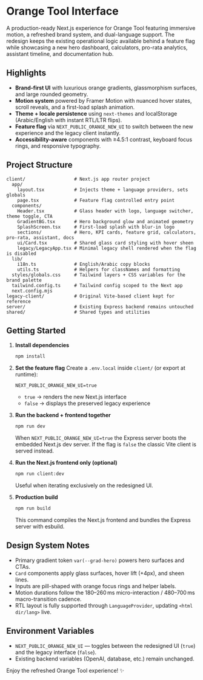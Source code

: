 # Orange Tool Interface

A production-ready Next.js experience for Orange Tool featuring immersive motion, a refreshed brand system, and dual-language support. The redesign keeps the existing operational logic available behind a feature flag while showcasing a new hero dashboard, calculators, pro-rata analytics, assistant timeline, and documentation hub.

## Highlights
- **Brand-first UI** with luxurious orange gradients, glassmorphism surfaces, and large rounded geometry.
- **Motion system** powered by Framer Motion with nuanced hover states, scroll reveals, and a first-load splash animation.
- **Theme + locale persistence** using `next-themes` and localStorage (Arabic/English with instant RTL/LTR flips).
- **Feature flag** via `NEXT_PUBLIC_ORANGE_NEW_UI` to switch between the new experience and the legacy client instantly.
- **Accessibility-aware** components with ≥4.5:1 contrast, keyboard focus rings, and responsive typography.

## Project Structure
```
client/                  # Next.js app router project
  app/
    layout.tsx           # Injects theme + language providers, sets globals
    page.tsx             # Feature flag controlled entry point
  components/
    Header.tsx           # Glass header with logo, language switcher, theme toggle, CTA
    GradientBG.tsx       # Hero background glow and animated geometry
    SplashScreen.tsx     # First-load splash with blur-in logo
    sections/            # Hero, KPI cards, feature grid, calculators, pro-rata, assistant, docs
    ui/Card.tsx          # Shared glass card styling with hover sheen
    legacy/LegacyApp.tsx # Minimal legacy shell rendered when the flag is disabled
  lib/
    i18n.ts              # English/Arabic copy blocks
    utils.ts             # Helpers for classNames and formatting
  styles/globals.css     # Tailwind layers + CSS variables for the brand palette
  tailwind.config.ts     # Tailwind config scoped to the Next app
  next.config.mjs
legacy-client/           # Original Vite-based client kept for reference
server/                  # Existing Express backend remains untouched
shared/                  # Shared types and utilities
```

## Getting Started

1. **Install dependencies**
   ```bash
   npm install
   ```

2. **Set the feature flag**
   Create a `.env.local` inside `client/` (or export at runtime):
   ```env
   NEXT_PUBLIC_ORANGE_NEW_UI=true
   ```
   - `true` → renders the new Next.js interface
   - `false` → displays the preserved legacy experience

3. **Run the backend + frontend together**
   ```bash
   npm run dev
   ```
   When `NEXT_PUBLIC_ORANGE_NEW_UI=true` the Express server boots the embedded Next.js dev server.
   If the flag is `false` the classic Vite client is served instead.

4. **Run the Next.js frontend only (optional)**
   ```bash
   npm run client:dev
   ```
   Useful when iterating exclusively on the redesigned UI.

5. **Production build**
   ```bash
   npm run build
   ```
   This command compiles the Next.js frontend and bundles the Express server with esbuild.

## Design System Notes
- Primary gradient token `var(--grad-hero)` powers hero surfaces and CTAs.
- `Card` components apply glass surfaces, hover lift (+4px), and sheen lines.
- Inputs are pill-shaped with orange focus rings and helper labels.
- Motion durations follow the 180–260 ms micro-interaction / 480–700 ms macro-transition cadence.
- RTL layout is fully supported through `LanguageProvider`, updating `<html dir/lang>` live.

## Environment Variables
- `NEXT_PUBLIC_ORANGE_NEW_UI` — toggles between the redesigned UI (`true`) and the legacy interface (`false`).
- Existing backend variables (OpenAI, database, etc.) remain unchanged.

Enjoy the refreshed Orange Tool experience! ✨
